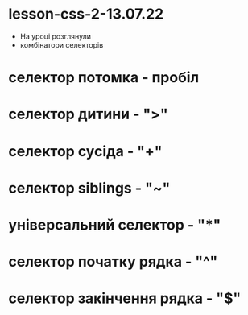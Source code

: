 # lesson-css-2-13.07.22
* На уроці розглянули
* комбінатори селекторів

# селектор потомка - пробіл
# селектор дитини - ">"
# селектор сусіда - "+"
# селектор siblings - "~"
# універсальний селектор - "*"
# селектор початку рядка - "^"
# селектор закінчення рядка - "$"